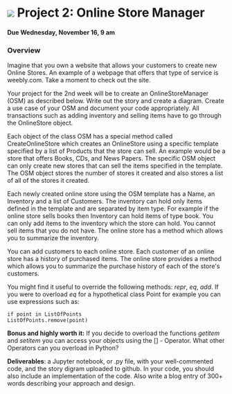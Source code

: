 
# ![](https://ga-dash.s3.amazonaws.com/production/assets/logo-9f88ae6c9c3871690e33280fcf557f33.png) Project 2: Online Store Manager
#### Due Wednesday, November 16, 9 am

### Overview

Imagine that you own a website that allows your customers to create new Online Stores. An example of a webpage that offers that type of service is weebly.com. Take a moment to check out the site.

Your project for the 2nd week will be to create an OnlineStoreManager (OSM) as described below. Write out the story and create a diagram. Create a use case of your OSM and document your code appropriately. All transactions such as adding inventory and selling items have to go through the OnlineStore object.

Each object of the class OSM has a special method called CreateOnlineStore which creates an OnlineStore using a specific template specified by a list of Products that the store can sell. An example would be a store that offers Books, CDs, and News Papers. The specific OSM object can only create new stores that can sell the items specified in the template. The OSM object stores the number of stores it created and also stores a list of all of the stores it created.

Each newly created online store using the OSM template has a Name, an Inventory and a list of Customers. The inventory can hold only items defined in the template and are separated by item type. For example if the online store sells books then Inventory can hold items of type book. You can only add items to the inventory which the store can hold. You cannot sell items that you do not have. The online store has a method which allows you to summarize the inventory.

You can add customers to each online store. Each customer of an online store has a history of purchased items. The online store provides a method which allows you to summarize the purchase history of each of the store's customers.

You might find it useful to override the following methods: _repr_, _eq_, _add_. If you were to overload _eq_ for a hypothetical class Point for example you can use expressions such as:

```
if point in ListOfPoints
ListOfPoints.remove(point)
```

**Bonus and highly worth it:**
If you decide to overload the functions _getitem_ and _setitem_ you can access your objects using the [] - Operator. What other Operators can you overload in Python?


**Deliverables**: a Jupyter notebook, or .py file, with your well-commented code, and the story digram uploaded to github.  In your code, you should also include an implementation of the code.  Also write a blog entry of 300+ words describing your approach and design.
